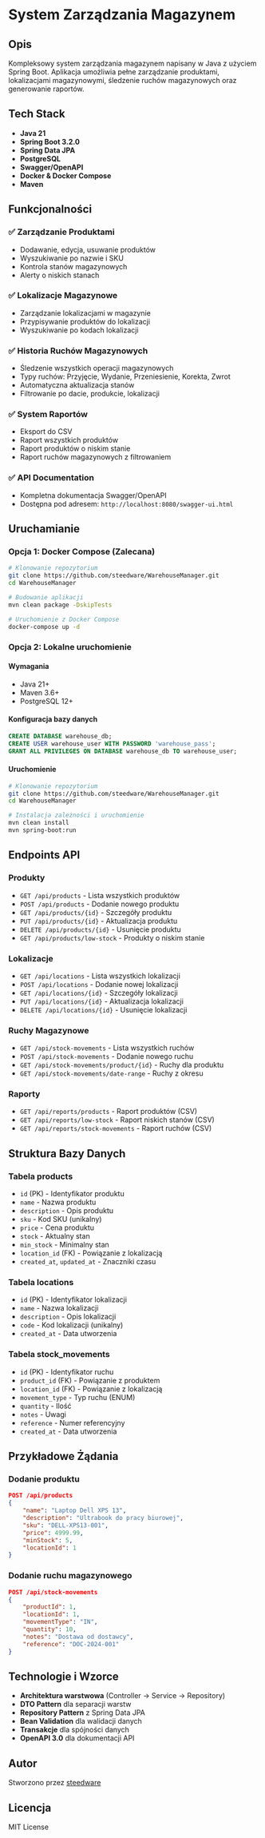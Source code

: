 # System Zarządzania Magazynem

## Opis

Kompleksowy system zarządzania magazynem napisany w Java z użyciem Spring Boot. Aplikacja umożliwia pełne zarządzanie produktami, lokalizacjami magazynowymi, śledzenie ruchów magazynowych oraz generowanie raportów.

## Tech Stack

- **Java 21**
- **Spring Boot 3.2.0**
- **Spring Data JPA**
- **PostgreSQL**
- **Swagger/OpenAPI**
- **Docker & Docker Compose**
- **Maven**

## Funkcjonalności

### ✅ Zarządzanie Produktami
- Dodawanie, edycja, usuwanie produktów
- Wyszukiwanie po nazwie i SKU
- Kontrola stanów magazynowych
- Alerty o niskich stanach

### ✅ Lokalizacje Magazynowe
- Zarządzanie lokalizacjami w magazynie
- Przypisywanie produktów do lokalizacji
- Wyszukiwanie po kodach lokalizacji

### ✅ Historia Ruchów Magazynowych
- Śledzenie wszystkich operacji magazynowych
- Typy ruchów: Przyjęcie, Wydanie, Przeniesienie, Korekta, Zwrot
- Automatyczna aktualizacja stanów
- Filtrowanie po dacie, produkcie, lokalizacji

### ✅ System Raportów
- Eksport do CSV
- Raport wszystkich produktów
- Raport produktów o niskim stanie
- Raport ruchów magazynowych z filtrowaniem

### ✅ API Documentation
- Kompletna dokumentacja Swagger/OpenAPI
- Dostępna pod adresem: `http://localhost:8080/swagger-ui.html`

## Uruchamianie

### Opcja 1: Docker Compose (Zalecana)

```bash
# Klonowanie repozytorium
git clone https://github.com/steedware/WarehouseManager.git
cd WarehouseManager

# Budowanie aplikacji
mvn clean package -DskipTests

# Uruchomienie z Docker Compose
docker-compose up -d
```

### Opcja 2: Lokalne uruchomienie

#### Wymagania
- Java 21+
- Maven 3.6+
- PostgreSQL 12+

#### Konfiguracja bazy danych
```sql
CREATE DATABASE warehouse_db;
CREATE USER warehouse_user WITH PASSWORD 'warehouse_pass';
GRANT ALL PRIVILEGES ON DATABASE warehouse_db TO warehouse_user;
```

#### Uruchomienie
```bash
# Klonowanie repozytorium
git clone https://github.com/steedware/WarehouseManager.git
cd WarehouseManager

# Instalacja zależności i uruchomienie
mvn clean install
mvn spring-boot:run
```

## Endpoints API

### Produkty
- `GET /api/products` - Lista wszystkich produktów
- `POST /api/products` - Dodanie nowego produktu
- `GET /api/products/{id}` - Szczegóły produktu
- `PUT /api/products/{id}` - Aktualizacja produktu
- `DELETE /api/products/{id}` - Usunięcie produktu
- `GET /api/products/low-stock` - Produkty o niskim stanie

### Lokalizacje
- `GET /api/locations` - Lista wszystkich lokalizacji
- `POST /api/locations` - Dodanie nowej lokalizacji
- `GET /api/locations/{id}` - Szczegóły lokalizacji
- `PUT /api/locations/{id}` - Aktualizacja lokalizacji
- `DELETE /api/locations/{id}` - Usunięcie lokalizacji

### Ruchy Magazynowe
- `GET /api/stock-movements` - Lista wszystkich ruchów
- `POST /api/stock-movements` - Dodanie nowego ruchu
- `GET /api/stock-movements/product/{id}` - Ruchy dla produktu
- `GET /api/stock-movements/date-range` - Ruchy z okresu

### Raporty
- `GET /api/reports/products` - Raport produktów (CSV)
- `GET /api/reports/low-stock` - Raport niskich stanów (CSV)
- `GET /api/reports/stock-movements` - Raport ruchów (CSV)

## Struktura Bazy Danych

### Tabela products
- `id` (PK) - Identyfikator produktu
- `name` - Nazwa produktu
- `description` - Opis produktu
- `sku` - Kod SKU (unikalny)
- `price` - Cena produktu
- `stock` - Aktualny stan
- `min_stock` - Minimalny stan
- `location_id` (FK) - Powiązanie z lokalizacją
- `created_at`, `updated_at` - Znaczniki czasu

### Tabela locations
- `id` (PK) - Identyfikator lokalizacji
- `name` - Nazwa lokalizacji
- `description` - Opis lokalizacji
- `code` - Kod lokalizacji (unikalny)
- `created_at` - Data utworzenia

### Tabela stock_movements
- `id` (PK) - Identyfikator ruchu
- `product_id` (FK) - Powiązanie z produktem
- `location_id` (FK) - Powiązanie z lokalizacją
- `movement_type` - Typ ruchu (ENUM)
- `quantity` - Ilość
- `notes` - Uwagi
- `reference` - Numer referencyjny
- `created_at` - Data utworzenia

## Przykładowe Żądania

### Dodanie produktu
```json
POST /api/products
{
    "name": "Laptop Dell XPS 13",
    "description": "Ultrabook do pracy biurowej",
    "sku": "DELL-XPS13-001",
    "price": 4999.99,
    "minStock": 5,
    "locationId": 1
}
```

### Dodanie ruchu magazynowego
```json
POST /api/stock-movements
{
    "productId": 1,
    "locationId": 1,
    "movementType": "IN",
    "quantity": 10,
    "notes": "Dostawa od dostawcy",
    "reference": "DOC-2024-001"
}
```

## Technologie i Wzorce

- **Architektura warstwowa** (Controller → Service → Repository)
- **DTO Pattern** dla separacji warstw
- **Repository Pattern** z Spring Data JPA
- **Bean Validation** dla walidacji danych
- **Transakcje** dla spójności danych
- **OpenAPI 3.0** dla dokumentacji API

## Autor

Stworzono przez [steedware](https://github.com/steedware)

## Licencja

MIT License
